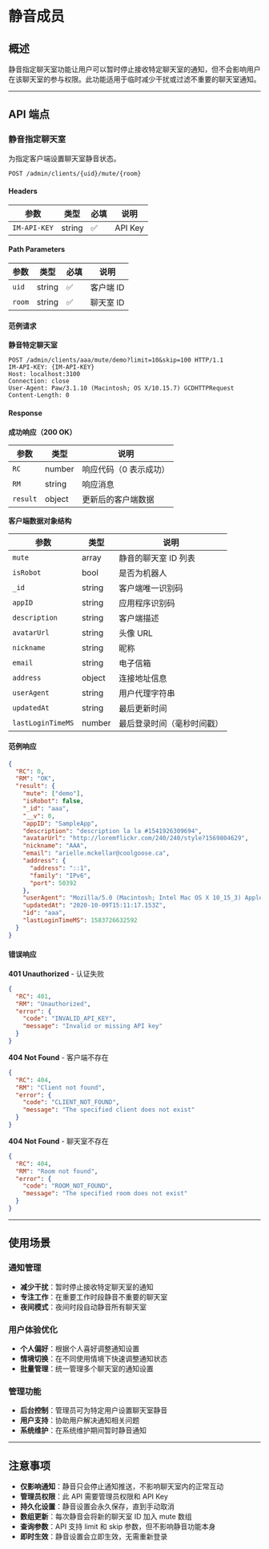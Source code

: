 # 静音成员

## 概述

静音指定聊天室功能让用户可以暂时停止接收特定聊天室的通知，但不会影响用户在该聊天室的参与权限。此功能适用于临时减少干扰或过滤不重要的聊天室通知。

------

## API 端点

### 静音指定聊天室

为指定客户端设置聊天室静音状态。

```http
POST /admin/clients/{uid}/mute/{room}
```

#### Headers

| 参数         | 类型   | 必填 | 说明        |
| ------------ | ------ | ---- | ----------- |
| `IM-API-KEY` | string | ✅    | API Key     |

#### Path Parameters

| 参数   | 类型   | 必填 | 说明         |
| ------ | ------ | ---- | ------------ |
| `uid`  | string | ✅    | 客户端 ID    |
| `room` | string | ✅    | 聊天室 ID    |

#### 范例请求

**静音特定聊天室**

```http
POST /admin/clients/aaa/mute/demo?limit=10&skip=100 HTTP/1.1
IM-API-KEY: {IM-API-KEY}
Host: localhost:3100
Connection: close
User-Agent: Paw/3.1.10 (Macintosh; OS X/10.15.7) GCDHTTPRequest
Content-Length: 0
```

#### Response

**成功响应（200 OK）**

| 参数     | 类型   | 说明                       |
| -------- | ------ | -------------------------- |
| `RC`     | number | 响应代码（0 表示成功）     |
| `RM`     | string | 响应消息                   |
| `result` | object | 更新后的客户端数据         |

**客户端数据对象结构**

| 参数              | 类型   | 说明                          |
| ----------------- | ------ | ----------------------------- |
| `mute`            | array  | 静音的聊天室 ID 列表          |
| `isRobot`         | bool   | 是否为机器人                  |
| `_id`             | string | 客户端唯一识别码              |
| `appID`           | string | 应用程序识别码                |
| `description`     | string | 客户端描述                    |
| `avatarUrl`       | string | 头像 URL                      |
| `nickname`        | string | 昵称                          |
| `email`           | string | 电子信箱                      |
| `address`         | object | 连接地址信息                  |
| `userAgent`       | string | 用户代理字符串                |
| `updatedAt`       | string | 最后更新时间                  |
| `lastLoginTimeMS` | number | 最后登录时间（毫秒时间戳）    |

#### 范例响应

```json
{
  "RC": 0,
  "RM": "OK",
  "result": {
    "mute": ["demo"],
    "isRobot": false,
    "_id": "aaa",
    "__v": 0,
    "appID": "SampleApp",
    "description": "description la la #1541926309694",
    "avatarUrl": "http://loremflickr.com/240/240/style?1569804629",
    "nickname": "AAA",
    "email": "arielle.mckellar@coolgoose.ca",
    "address": {
      "address": "::1",
      "family": "IPv6",
      "port": 50392
    },
    "userAgent": "Mozilla/5.0 (Macintosh; Intel Mac OS X 10_15_3) AppleWebKit/537.36 (KHTML, like Gecko) Chrome/80.0.3987.132 Safari/537.36",
    "updatedAt": "2020-10-09T15:11:17.153Z",
    "id": "aaa",
    "lastLoginTimeMS": 1583726632592
  }
}
```

#### 错误响应

**401 Unauthorized** - 认证失败

```json
{
  "RC": 401,
  "RM": "Unauthorized",
  "error": {
    "code": "INVALID_API_KEY",
    "message": "Invalid or missing API key"
  }
}
```

**404 Not Found** - 客户端不存在

```json
{
  "RC": 404,
  "RM": "Client not found",
  "error": {
    "code": "CLIENT_NOT_FOUND",
    "message": "The specified client does not exist"
  }
}
```

**404 Not Found** - 聊天室不存在

```json
{
  "RC": 404,
  "RM": "Room not found",
  "error": {
    "code": "ROOM_NOT_FOUND",
    "message": "The specified room does not exist"
  }
}
```

------

## 使用场景

### 通知管理
- **减少干扰**：暂时停止接收特定聊天室的通知
- **专注工作**：在重要工作时段静音不重要的聊天室
- **夜间模式**：夜间时段自动静音所有聊天室

### 用户体验优化
- **个人偏好**：根据个人喜好调整通知设置
- **情境切换**：在不同使用情境下快速调整通知状态
- **批量管理**：统一管理多个聊天室的通知设置

### 管理功能
- **后台控制**：管理员可为特定用户设置聊天室静音
- **用户支持**：协助用户解决通知相关问题
- **系统维护**：在系统维护期间暂时静音通知

------

## 注意事项

- **仅影响通知**：静音只会停止通知推送，不影响聊天室内的正常互动
- **管理员权限**：此 API 需要管理员权限和 API Key
- **持久化设置**：静音设置会永久保存，直到手动取消
- **数组更新**：每次静音会将新的聊天室 ID 加入 mute 数组
- **查询参数**：API 支持 limit 和 skip 参数，但不影响静音功能本身
- **即时生效**：静音设置会立即生效，无需重新登录